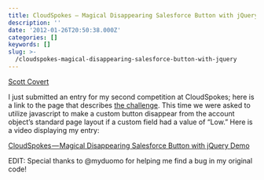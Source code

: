 ```yaml
---
title: CloudSpokes — Magical Disappearing Salesforce Button with jQuery
description: ''
date: '2012-01-26T20:50:38.000Z'
categories: []
keywords: []
slug: >-
  /cloudspokes-magical-disappearing-salesforce-button-with-jquery
---
```


[Scott
Covert](https://www.tython.co/)

I just submitted an entry for my second competition at CloudSpokes; here is a link to the page that describes [the challenge](http://www.cloudspokes.com/challenges/1363 "CloudSpokes - Magical Disappearing Salesforce Button with jQuery"). This time we were asked to utilize javascript to make a custom button disappear from the account object’s standard page layout if a custom field had a value of “Low.” Here is a video displaying my entry:

[CloudSpokes — Magical Disappearing Salesforce Button with jQuery Demo](http://www.screencast.com/t/IVb3aNim3 "CloudSpokes - Magical Disappearing Salesforce Button with jQuery Demo")

EDIT: Special thanks to @myduomo for helping me find a bug in my original code!